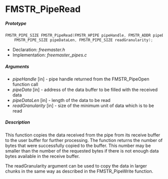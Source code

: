 # FMSTR_PipeRead

##### Prototype

```c
FMSTR_PIPE_SIZE FMSTR_PipeRead(FMSTR_HPIPE pipeHandle, FMSTR_ADDR pipeData, 
	FMSTR_PIPE_SIZE pipeDataLen, FMSTR_PIPE_SIZE readGranularity);
```

- Declaration: *freemaster.h*
- Implementation: *freemaster_pipes.c*

##### Arguments

 - *pipeHandle* [in] - pipe handle returned from the FMSTR_PipeOpen function call
 - *pipeData* [in] - address of the data buffer to be filled with the received data
 - *pipeDataLen* [in] - length of the data to be read
 - *readGranularity* [in] - size of the minimum unit of data which is to be read

##### Description

This function copies the data received from the pipe from its receive buffer to the user buffer for further processing. The function returns the number of bytes that were successfully copied to the buffer. This number may be smaller than the number of the requested bytes if there is not enough data bytes available in the receive buffer.

The readGranularity argument can be used to copy the data in larger chunks in the same way as described in the FMSTR_PipeWrite function.
